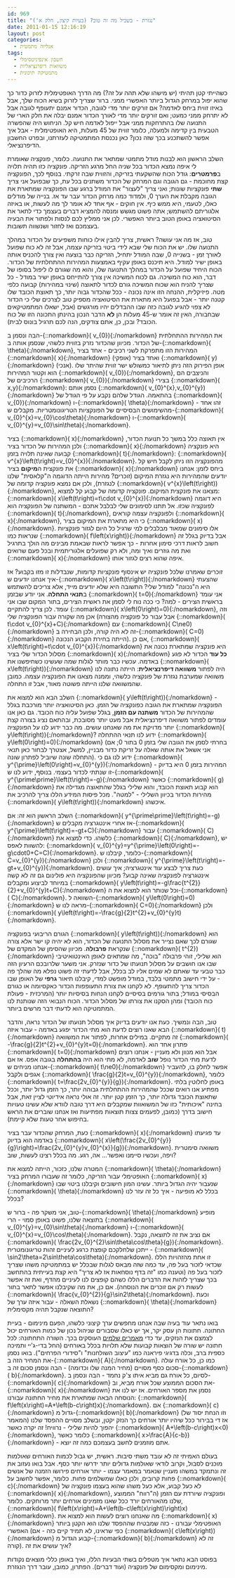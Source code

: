 ```yaml
---
id: 969
title: "נגזרת - בשביל מה זה טוב? (בעיות קיצון, חלק א')"
date: 2011-01-15 12:16:19
layout: post
categories: 
  - אנליזה מתמטית
tags: 
  - חשבון אינפיניטסימלי
  - משוואות דיפרנציאליות
  - מתמטיקה תיכונית
---
```

כשהייתי קטן תהיתי (יש מישהו שלא תהה על זה?) מה הדרך האופטימלית לזרוק כדור כך שהוא יפול במרחק הגדול ביותר האפשרי ממני. ברור שצריך לזרוק בשיא הכוח שלך, אבל באיזו זווית ביחס לאדמה? אם זורקים יותר מדי לגובה, הכדור אמנם יתעופף לגובה אבל לא יתרחק ממני כמעט; ואם זורקים יותר מדי לאורך הכדור אמנם יבלה את חלק הארי של התנועה שלו בהתרחקות ממני אבל ייפול לאדמה חיש קל. הניחוש היה שהפשרה הטבעית בין קדימה ולמעלה, כלומר זווית של 45 מעלות, היא האופטימלית - אבל איך אפשר להשתכנע בכך שזה נכון? כאן נכנסת המתמטיקה לעזרתנו, ובפרט החשבון הדיפרנציאלי.

השלב הראשון הוא לבנות מודל מתמטי שמתאר את התנועה. כלומר, פונקציה שאומרת לי איפה נמצא הכדור בכל שניה החל מרגע הזריקה. פונקציה כזו תהיה תלויה ב<strong>פרמטרים</strong>: גודל הכוח שהשקעתי בזריקה, והזווית שבה זרקתי. בנוסף לכך, הפונקציה קצת מחוכמת - גם הגובה וגם המרחק של הכדור משתנים בכל עת, כך שבפועל אני צריך <strong>שתי</strong> פונקציות שונות; ואני צריך "לעצור" את המודל ברגע שבו הפונקציה שמתארת את הגובה מקבלת את הערך 0, ולמדוד כמה מרחק הכדור עבר עד אז. בנייה של מודלים כאלו, לטעמי, היא ממש כיף. אין חוקים - אף אחד לא אומר לך מה לעשות, או באיזה אלגוריתם להשתמש; אתה פשוט מגשש ומנסה להמציא דברים בעצמך כדי לתאר את הסיטואציה באופן הטוב ביותר האפשרי. לכן אני ממליץ לכם לנסות ולפתור את הבעיה בעצמכם ואז לחזור ושנשווה תשובות.

טוב, אז מה אני עושה? ראשית, צריך להבין אילו כוחות משפיעים על הכדור במהלך התנועה שלו. יש את הכוח שלי שבא לידי ביטוי בזריקה עצמה, אבל זה לא כוח שפועל לאורך זמן - בשנייה 0, שבה המודל יתחיל, הזריקה כבר בוצעה ואין צורך להכניס אותה באופן ישיר למודל. היא תיכנס באופן עקיף באמצעות המהירות ההתחלתית של הכדור. הכוח היחיד שפועל על הכדור במהלך התנועה שלו, והוא מה שגורם לו ליפול בסופו של דבר, הוא כוח המשיכה. גם לכוח המשיכה אין צורך להתייחס באופן ישיר במודל - כל שצריך להניח הוא שכוח המשיכה גורם לכדור לתאוצה (שינוי במהירות) קבועה כלפי מטה. פיזיקלית, ההנחה הזו אינה נכונה - ככל שהכדור גבוה יותר, כך תאוצת הכובד שלו קטנה יותר - אבל בפועל היא מתארת את הסיטואציה מספיק טוב לצרכים שלי כי הכדור לא צפוי להגיע לגובה כזה שבו ההבדלים יהיו מורגשים (אבל, ישאלו המתמטיקאים שבחבורה, האין זה אומר ש-45 מעלות הן <strong>לא</strong> הדבר הנכון בהינתן התכונה הזו של כוח הכובד? ובכן, כן, אתם צודקים, הנה לכם תרגיל בונוס לבית).

הבה ונסמן ב-{::nomarkdown}\( v_{0}\){:/nomarkdown} את המהירות ההתחלתית של הכדור. מכיוון שהכדור נזרק בזווית כלשהי, שנסמן אותה ב-{::nomarkdown}\( \theta\){:/nomarkdown}, המהירות הזו מתפרקת לשני רכיבים - אחד בציר {::nomarkdown}\( x\){:/nomarkdown} (אופקי) ואחד בציר {::nomarkdown}\( y\){:/nomarkdown} (אנכי). אופן הפירוק הזה ניתן לתיאור כמשולש ישר זווית שהיתר שלו הוא וקטור המהירות {::nomarkdown}\( v_{0}\){:/nomarkdown}, והניצבים הם הרכיבים של {::nomarkdown}\( v_{0}\){:/nomarkdown} בצירי {::nomarkdown}\( x,y\){:/nomarkdown}: נסמן אותם {::nomarkdown}\( v_{0}^{x},v_{0}^{y}\){:/nomarkdown} בהתאמה. הגודל שלהם נקבע על פי הגודל של {::nomarkdown}\( v_{0}\){:/nomarkdown} ו-{::nomarkdown}\( \theta\){:/nomarkdown} - זהו אחד מהשימושים הבסיסיים של הפונקציות הטריגונומטריות. מקבלים ש-{::nomarkdown}\( v_{0}^{x}=v_{0}\cos\theta\){:/nomarkdown} ו-{::nomarkdown}\( v_{0}^{y}=v_{0}\sin\theta\){:/nomarkdown}.

בציר {::nomarkdown}\( x\){:/nomarkdown} אין תאוצה כלל במשך כל תנועת הכדור, ולכן המהירות של הכדור בציר {::nomarkdown}\( x\){:/nomarkdown} היא פונקציה קבועה שאינה תלויה בזמן {::nomarkdown}\( t\){:/nomarkdown}: {::nomarkdown}\( v^{x}\left(t\right)=v_{0}^{x}\){:/nomarkdown}. מהפונקציה הזו ניתן לקבל חיש קל את פונקצית ה<strong>מיקום</strong> בציר {::nomarkdown}\( x\){:/nomarkdown} ביחס לזמן: אנחנו יודעים שהמהירות היא נגזרת המיקום (זוכרים? מהירות הייתה הדוגמה ה"קלאסית" שלנו לנגזרת), ולכן אם נמצא פונקציה קדומה של {::nomarkdown}\( v^{x}\left(t\right)\){:/nomarkdown}, מצאנו את פונקצית המיקום. פונקציה קדומה של קבוע קל למצוא: {::nomarkdown}\( x\left(t\right)=t\cdot v_{0}^{x}\){:/nomarkdown} היא דוגמה לפונקציה שכזו. אל תתנו לסימונים שלי לבלבל אתכם - המשתנה של הפונקציה הוא {::nomarkdown}\( t\){:/nomarkdown}, ולפונקציה עצמה קוראים {::nomarkdown}\( x\){:/nomarkdown}, כי היא מתארת את המיקום בציר {::nomarkdown}\( x\){:/nomarkdown}. אלו סימונים שמאוד מבלבלים למי שרגיל כל היום לגזור פונקציות שנראות כמו {::nomarkdown}\( f\left(x\right)\){:/nomarkdown} אבל בדיוק בגלל זה חשוב לראות דרכי סימון אחרות - כך אפשר לראות שבאמת מבינים מה הולך בתרגיל ואת מה גוזרים ואיך ומה, ולא רק שפועלים אלגוריתמית ובכל פעם שרואים {::nomarkdown}\( x\){:/nomarkdown} איפה שהוא רצים לגזור אותו.

זוכרים שאמרנו שלכל פונקציה יש אינסוף פונקציות קדומות, שנבדלות זו מזו בקבוע? אז איך אנחנו יודעים ש-{::nomarkdown}\( x\left(t\right)\){:/nomarkdown} שהצעתי היא ה"נכונה" למודל שלי? התשובה היא שלא יודעים מייד, אלא צריכים להשתמש ב<strong>תנאי התחלה</strong>. אני יודע שבזמן {::nomarkdown}\( t=0\){:/nomarkdown} אני עומד בראשית הצירים - למה? כי ככה נוח לי לסמן את ראשית הצירים, בתור המקום שבו אני עומד. לכן צריך להתקיים {::nomarkdown}\( x\left(0\right)=0\){:/nomarkdown}, וזה אכן מה שקורה עבור הפונקציה שלי (אבל עבור כל פונקציה מהצורה {::nomarkdown}\( t\cdot v_{0}^{x}+C\){:/nomarkdown} עם {::nomarkdown}\( C\ne0\){:/nomarkdown} זה לא היה קורה, ולכן הבחירה ב-{::nomarkdown}\( C=0\){:/nomarkdown} הייתה בחירת הקבוע הנכונה). אם כן, {::nomarkdown}\( x\left(t\right)=t\cdot v_{0}^{x}\){:/nomarkdown} היא פונקציה שמתארת נכונה את מסלול הכדור שלי בציר {::nomarkdown}\( x\){:/nomarkdown} <strong>כל עוד</strong> הכדור לא פגע באדמה. עכשיו כבר מותר לגלות שמה שעשינו כשחיפשנו את {::nomarkdown}\( x\left(t\right)\){:/nomarkdown} היה לפתור <strong>משוואה דיפרנציאלית</strong>: הייתה נתונה לנו משוואה שמערבת נגזרת של פונקציה כלשהי, וממנה מצאנו את הפונקציה עצמה. כמובן שהמשוואה שלנו הייתה פשוטה מאוד, אבל זו התחלה.

השלב הבא הוא למצוא את {::nomarkdown}\( y\left(t\right)\){:/nomarkdown} - הפונקציה שמתארת את הגובה כפונקציה של הזמן. כאן הסיטואציה יותר מורכבת בגלל שהמהירות של הכדור <strong>משתנה עם הזמן</strong>, בגלל שפועל עליה כוח הכובד. גם כאן אנו עומדים לפתור משוואה דיפרנציאלית אבל מעט יותר מסובכת, ובהתאם נציג בצורה קצת יותר מדויקת את מה שאנחנו עושים. מה כבר ידוע לנו על הפונקציה {::nomarkdown}\( y\left(t\right)\){:/nomarkdown}? ידוע לנו תנאי ההתחלה {::nomarkdown}\( y\left(0\right)=0\){:/nomarkdown} (בחרתי לסמן את הגובה שלי בזמן 0 בתור 0; אם אני אשאל את אותה שאלה על זריקת כדור מבניין, למשל, אצטרך לבחור כאן תנאי התחלה שונה שיוביל לפתרון שונה). ידוע לנו גם כי {::nomarkdown}\( y^{\prime}\left(0\right)=v_{0}^{y}\){:/nomarkdown} - המהירות בזמן 0 היא בדיוק זו שנתתי לכדור בעצמי. בנוסף, ידוע לנו ש-{::nomarkdown}\( y^{\prime\prime}\left(t\right)=-g\){:/nomarkdown} כאשר {::nomarkdown}\( g\){:/nomarkdown} הוא קבוע תאוצת הכובד, והוא שלילי בגלל שהתאוצה מגדילה את מהירות הכדור בכיוון השלילי - "למטה". מכל פיסות המידע הללו צריך להרכיב את {::nomarkdown}\( y\left(t\right)\){:/nomarkdown} איכשהו.

השלב הראשון הוא זה: אם {::nomarkdown}\( y^{\prime\prime}\left(t\right)=-g\){:/nomarkdown} אז אחרי אינטגרציה מקבלים ש-{::nomarkdown}\( y^{\prime}\left(t\right)=-gt+C\){:/nomarkdown} עבור {::nomarkdown}\( C\){:/nomarkdown} כלשהו. כדי למצוא את {::nomarkdown}\( C\){:/nomarkdown}, יש להשוות לאפס: {::nomarkdown}\( v_{0}^{y}=y^{\prime}\left(0\right)=-g\cdot0+C=C\){:/nomarkdown}. כלומר, קיבלנו ש-{::nomarkdown}\( C=v_{0}^{y}\){:/nomarkdown} ולכן {::nomarkdown}\( y^{\prime}\left(t\right)=-gt+v_{0}^{y}\){:/nomarkdown}. כעת צריך לבצע עוד אינטגרציה; איך עושים אינטגרציה לפונקציה שאינה קבוע? מכיוון שהפונקציה היא פולינום גם זה לא קשה במיוחד לביצוע ומקבלים {::nomarkdown}\( y\left(t\right)=-g\frac{t^{2}}{2}+v_{0}^{y}t+C\){:/nomarkdown} וכל שנותר הוא למצוא את ה-{::nomarkdown}\( C\){:/nomarkdown}. השוואה ל-{::nomarkdown}\( y\left(0\right)=0\){:/nomarkdown} מראה לנו ש-{::nomarkdown}\( C=0\){:/nomarkdown} ולכן {::nomarkdown}\( y\left(t\right)=-\frac{g}{2}t^{2}+v_{0}^{y}t\){:/nomarkdown}.

הגורם הריבועי בפונקציה {::nomarkdown}\( y\left(t\right)\){:/nomarkdown} הוא שגורם לכך שאם נצייר את מסלול התנועה של הכדור, הוא לא יהיה קו ישר אלא צורה שנקראת <strong>פרבולה</strong>. מכיוון שהסימן של המקדם של {::nomarkdown}\( t^{2}\){:/nomarkdown} הוא שלילי, זוהי פרבולה "בוכה", מה שמתאים לאופן האינטואיטיבי שבו אנו חושבים על מסלול תנועתו של כדור שנזרק. אני משער שלרובכם הרעיון הזה כבר טבעי עד שאתם לא שמים אליו לב בכלל, אבל לדעתי זה פשוט נפלא מה שהלך פה - על ידי חישוב מתמטי בלבד, במודל מופשט למדי, קיבלנו תיאור <strong>גרפי</strong> של האופן שבו הכדור צריך להתעופף. לא לקחנו את צורת התעופפות הכדור כאקסיומה או כגורם הבסיסי במודל; בתור גורמים בסיסיים לקחנו הנחות בסיסיות יותר (המרכזית - פעולת כוח הכובד) ומהן הסקנו את צורתו של מסלול הכדור. הכוח הנבואי הזה שנותנת לנו המתמטיקה הוא לדעתי דבר מרשים ביותר.

טוב, הבה ונמשיך. כעת אנו יודעים בדיוק איך מסלול תנועתו של הכדור נראה, והדבר הבא שאנו רוצים לדעת הוא מתי הכדור יפגע באדמה - עבור איזה {::nomarkdown}\( t\){:/nomarkdown} זה מתקיים. במילים אחרות, לפתור את המשוואה {::nomarkdown}\( -\frac{g}{2}t^{2}+v_{0}^{y}t=0\){:/nomarkdown}. פתרון אחד הוא {::nomarkdown}\( t=0\){:/nomarkdown} אבל הוא מנוון ולא מעניין - אנחנו רוצים לדעת מתי הכדור נופל <strong>שוב</strong> לאדמה, לא מתי הוא היה <strong>בהתחלה</strong> בגובה אפס. אז אם אנחנו מניחים ש-{::nomarkdown}\( t\ne0\){:/nomarkdown} אפשר לחלק בו, להעביר אגפים ולקבל {::nomarkdown}\( \frac{g}{2}t=v_{0}^{y}\){:/nomarkdown}, כלומר {::nomarkdown}\( t=\frac{2v_{0}^{y}}{g}\){:/nomarkdown}. באופן לחלוטין בלתי מפתיע אנו רואים שככל שהמהירות ההתחלתית גבוהה יותר, כך הזמן גדול יותר, וככל שתאוצת הכובד גדולה יותר, כך הזמן קטן יותר. זה אולי נראה אידיוטי לציין זאת, אבל בחינה "איכותית" כזו של המשואוות שמקבלים היא דרך טובה לוודא שלא עשינו טעויות חישוב בדרך (כמובן, לפעמים צצות תוצאות מפתיעות ואז אנחנו שוברים את הראש בחיפוש אחר טעות שלא קיימת).

כעת, המרחק שהכדור עבר בציר {::nomarkdown}\( x\){:/nomarkdown} עד פגיעתו באדמה הוא בדיוק {::nomarkdown}\( x\left(\frac{2v_{0}^{y}}{g}\right)=\frac{2v_{0}^{y}v_{0}^{x}}{g}\){:/nomarkdown}. משוואה סימטרית ויפה, ועכשיו סיימנו ואפשר... אה, רגע. מה בכלל רצינו לעשות, שוב?

המטרה שלנו, כזכור, הייתה למצוא את {::nomarkdown}\( \theta\){:/nomarkdown} האופטימלי עבור הזריקה, כלומר זה שעבורו המרחק בציר {::nomarkdown}\( x\){:/nomarkdown} שנעבור יהיה הגדול ביותר. עשינו המון חישובים וקיבלנו ביטוי שבו {::nomarkdown}\( \theta\){:/nomarkdown} בכלל לא מופיעה - איך כל זה עזר לנו בכלל?

טוב, אני משקר פה - ברור ש-{::nomarkdown}\( \theta\){:/nomarkdown} מופיע בתוצאה שלנו, פשוט באופן סמוי - הרי {::nomarkdown}\( v_{0}^{y}=v_{0}\sin\theta\){:/nomarkdown} ו-{::nomarkdown}\( v_{0}^{x}=v_{0}\cos\theta\){:/nomarkdown}. אם נציב את זה לתוצאה, נקבל {::nomarkdown}\( \frac{2v_{0}^{2}\sin\theta\cos\theta}{g}\){:/nomarkdown}. ייתכן שלחלקכם קופצת כרגע לעיניים זהות טריגונומטרית - {::nomarkdown}\( \sin2\theta=2\sin\theta\cos\theta\){:/nomarkdown}. זו אחת מהזהויות הללו שכדאי לזכור בעל פה, עד כמה שזה מבאס לגלות שבכלל יש במתמטיקה משהו שצריך לזכור בעל פה (וטענה כמו "זה בדף נוסחאות אז לא צריך" היא קצת בעייתית בהתחשב בכך שצריך לזהות את הדברים הללו כשהם קופצים לנו לעיניים מהדף, ואת זה אפשר לעשות רק אם זוכרים את הנוסחה). אם כן, את מה שקיבלנו אפשר לתאר בתור {::nomarkdown}\( \frac{v_{0}^{2}}{g}\sin2\theta\){:/nomarkdown}. וכעת נשאלת השאלה - עבור איזה ערך של {::nomarkdown}\( \theta\){:/nomarkdown} התוצאה שנקבל תהיה מקסימלית?

בואו נתאר עוד בעיה שבה אנחנו מחפשים ערך קיצוני כלשהו, הפעם מינימום - בעיית החתונה. חתונות הן עסק יקר, אך יש כאלו שסבורים שניהול נכון של כמות האורחים יכול לצמצם את הנזקים, עד כדי <a href="http://www.lee-kal.co.il/article.php?rid=55">מאמרים שלמים</a> העוסקים בכך. השורה התחתונה: לכל חתונה יש שורה של הוצאות קבועות שלא תלויות בכלל באורחים (החל בדי-ג'יי ותמיכה כספית ברב, וכלה בדגיגי פיראנה כמו "עיצוב השולחנות" ו"סידורי הפרחים"). בואו נסמן את המחיר הזה ב-{::nomarkdown}\( A\){:/nomarkdown}. כמו כן, כל אורח עולה סכום כסף מסויים (מחיר המנה שלו וכדומה) - הבה ונסמן סכום זה ב-{::nomarkdown}\( b\){:/nomarkdown}. לסיום, כל אורח גם מביא איתו צ'ק נחמד - הבה ונסמן ב-{::nomarkdown}\( c\){:/nomarkdown} את הסכום הממוצע שכל אורח מביא, וב-{::nomarkdown}\( x\){:/nomarkdown} נסמן את מספר האורחים. אז יש לנו את הנוסחה הבאה שמתארת את מחיר החתונה עבורנו: {::nomarkdown}\( f\left(x\right)=A+\left(b-c\right)x\){:/nomarkdown}. אם {::nomarkdown}\( c\){:/nomarkdown} גדול מ-{::nomarkdown}\( b\){:/nomarkdown} (וזו הנחת יסוד של המאמר) אז די בבירור ככל שיהיו יותר אורחים כך הנזק יקטן, ובשלב מסויים ההפסד שלנו יהפוך להיות שלילי - נרוויח! זה יקרה כאשר {::nomarkdown}\( A+\left(b-c\right)x&lt;0\){:/nomarkdown}, כלומר כאשר {::nomarkdown}\( x&gt;\frac{A}{c-b}\){:/nomarkdown} - אתם מוזמנים לחשב בעצמכם כמה זה יוצא.

בעולם האמיתי זה לא עובד משתי סיבות. ראשית, יש גבול לכמות האורחים שאולמות מוכנים לסבול, וקרוב לודאי שאולמות גדולים יותר ידרשו יותר כסף. אבל בואו נעזוב את זה ונתמקד במשהו מעניין שנאמר במאמר עצמו - יותר אורחים פירושו הזמנה של אנשים פחות קרובים, ולכן כאלו שמשלמים פחות. כלומר, אפשר לחשוב על {::nomarkdown}\( c\){:/nomarkdown} לא כעל קבוע, אלא כעל משהו שהוא בעצמו פונקציה של {::nomarkdown}\( x\){:/nomarkdown}, ופונקציה שיורדת עם הזמן (ה"רווח" הממוצע שלנו מהאורחים יורד ככל שאנו מזמינים אורחים יותר מרוחקים. כלומר, {::nomarkdown}\( f\left(x\right)=A+\left(b-c\left(x\right)\right)x\){:/nomarkdown}. מה שאנחנו רוצים לעשות הוא למצוא את {::nomarkdown}\( x\){:/nomarkdown} האופטימלי עבורנו - כזה שמבטיח שההפסד שלנו הוא הקטן ביותר האפשרי (כפי שראינו, לא תמיד קיים כזה - אם {::nomarkdown}\( c\left(x\right)\){:/nomarkdown} קבוע הגדול מ-{::nomarkdown}\( b\){:/nomarkdown} זה לא קורה). איך עושים את זה?

בפוסט הבא נתאר איך מטפלים בשתי הבעיות הללו, ואיך באופן כללי מוצאים נקודות מינימום ומקסימום של פונקציה (ועוד דברים). הפתרון, כמובן, עובר דרך הנגזרת.
